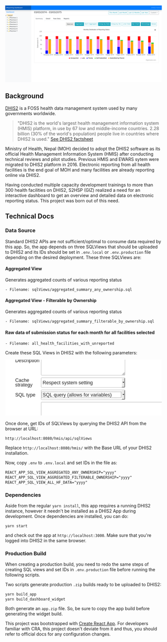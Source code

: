 ![A DHIS2 App with charts and graphs displaying reporting status](images/app-preview.png "App Preview")

## Background
[DHIS2](https://www.dhis2.org/) is a FOSS health data management system used by many governments worldwide. 

> "DHIS2 is the world's largest health management information system (HMIS) platform, in use by 67 low and middle-income countries. 2.28 billion (30% of the world's population) people live in countries where DHIS2 is used." [See DHIS2 factsheet](https://www.dhis2.org/inaction)

Ministry of Health, Nepal (MOH) decided to
adopt the DHIS2 software as its official Health Management Information System (HMIS) after conducting technical reviews and pilot studies. Previous HMIS and EWARS sytem were migrated to DHIS2 platform in 2016. Electronic reporting from all health facilities is the end goal of MOH and many facilities are already reporting online via DHIS2. 

Having conducted multiple capacity development trainings to more than 300 health facilities on DHIS2, S2HSP (GIZ) realized a need for an interactive dashboard to get an overview and detailed data on electronic reporting status. This project was born out of this need.

## Technical Docs
### Data Source
Standard DHIS2 APIs are not sufficient/optimal to consume data required by this app. So, the app depends on three SQLViews that should be uploaded to DHIS2 and its IDs should be set in `.env.local` or `.env.production` file depending on the desired deployment. These three SQLViews are:

#### Aggregated View 
Generates aggregated counts of various reporting status

    - Filename: sqlViews/aggregated_summary_any_ownership.sql  

#### Aggregated View - Filterable by Ownership
Generates aggregated counts of various reporting status

    - Filename: sqlViews/aggregated_summary_filterable_by_ownership.sql  


#### Raw data of submission status for each month for all facilities selected

    - Filename: all_health_facilities_with_unreported

Create these SQL Views in DHIS2 with the following parameters:

![DHIS2 SQL View Configuration](images/dhis2-sqlview.png)

Once done, get IDs of SQLViews by querying the DHIS2 API from the browser at URL:

    http://localhost:8080/hmis/api/sqlViews

Replace `http://localhost:8080/hmis/` with the Base URL of your DHIS2 installation. 

Now, copy `.env` to `.env.local` and set IDs in the file as:

    REACT_APP_SQL_VIEW_AGGREGATED_ANY_OWNERSHIP="yyyy"
    REACT_APP_SQL_VIEW_AGGREGATED_FILTERABLE_OWNERSHIP="yyyy"
    REACT_APP_SQL_VIEW_ALL_HF_DATA="yyyy"


### Dependencies
Aside from the regular `yarn install`, this app requires a running DHIS2 instance, however it needn't be installed as a DHIS2 App during development. Once dependencies are installed, you can do:

    yarn start

and check out the app at `http://localhost:3000`. Make sure that you're logged into DHIS2 in the same browser.




### Production Build
When creating a production build, you need to redo the same steps of creating SQL views and set IDs in `.env.production` file before running the following scripts.

Two scripts generate production `.zip` builds ready to be uploaded to DHIS2:

    yarn build_app
    yarn build_dashboard_widget

Both generate an `app.zip` file. So, be sure to copy the app build before generating the widget build.


This project was bootstrapped with [Create React App](https://github.com/facebookincubator/create-react-app). For developers familiar with CRA, this project doesn't deviate from it and thus, you should refer to official docs for any configuration changes.